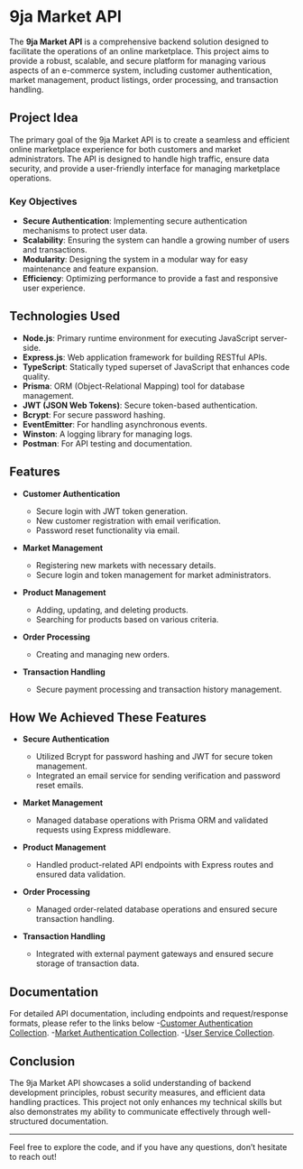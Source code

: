 # 9ja Market API

The **9ja Market API** is a comprehensive backend solution designed to facilitate the operations of an online marketplace. This project aims to provide a robust, scalable, and secure platform for managing various aspects of an e-commerce system, including customer authentication, market management, product listings, order processing, and transaction handling.

## Project Idea

The primary goal of the 9ja Market API is to create a seamless and efficient online marketplace experience for both customers and market administrators. The API is designed to handle high traffic, ensure data security, and provide a user-friendly interface for managing marketplace operations.

### Key Objectives

- **Secure Authentication**: Implementing secure authentication mechanisms to protect user data.
- **Scalability**: Ensuring the system can handle a growing number of users and transactions.
- **Modularity**: Designing the system in a modular way for easy maintenance and feature expansion.
- **Efficiency**: Optimizing performance to provide a fast and responsive user experience.

## Technologies Used

- **Node.js**: Primary runtime environment for executing JavaScript server-side.
- **Express.js**: Web application framework for building RESTful APIs.
- **TypeScript**: Statically typed superset of JavaScript that enhances code quality.
- **Prisma**: ORM (Object-Relational Mapping) tool for database management.
- **JWT (JSON Web Tokens)**: Secure token-based authentication.
- **Bcrypt**: For secure password hashing.
- **EventEmitter**: For handling asynchronous events.
- **Winston**: A logging library for managing logs.
- **Postman**: For API testing and documentation.

## Features

- **Customer Authentication**

  - Secure login with JWT token generation.
  - New customer registration with email verification.
  - Password reset functionality via email.

- **Market Management**

  - Registering new markets with necessary details.
  - Secure login and token management for market administrators.

- **Product Management**

  - Adding, updating, and deleting products.
  - Searching for products based on various criteria.

- **Order Processing**

  - Creating and managing new orders.

- **Transaction Handling**

  - Secure payment processing and transaction history management.

## How We Achieved These Features

- **Secure Authentication**

  - Utilized Bcrypt for password hashing and JWT for secure token management.
  - Integrated an email service for sending verification and password reset emails.

- **Market Management**

  - Managed database operations with Prisma ORM and validated requests using Express middleware.

- **Product Management**

  - Handled product-related API endpoints with Express routes and ensured data validation.

- **Order Processing**

  - Managed order-related database operations and ensured secure transaction handling.

- **Transaction Handling**

  - Integrated with external payment gateways and ensured secure storage of transaction data.

## Documentation

For detailed API documentation, including endpoints and request/response formats, please refer to the links below -[Customer Authentication Collection](https://documenter.getpostman.com/view/27498181/2sAXjT1pjy). -[Market Authentication Collection](https://documenter.getpostman.com/view/27498181/2sAXjT1pjz). -[User Service Collection](https://documenter.getpostman.com/view/27498181/2sAXqm9jKu).

## Conclusion

The 9ja Market API showcases a solid understanding of backend development principles, robust security measures, and efficient data handling practices. This project not only enhances my technical skills but also demonstrates my ability to communicate effectively through well-structured documentation.

---

Feel free to explore the code, and if you have any questions, don’t hesitate to reach out!
